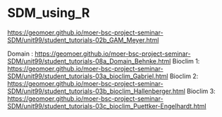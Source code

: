 # SDM_using_R
https://geomoer.github.io/moer-bsc-project-seminar-SDM/unit99/student_tutorials-02b_GAM_Meyer.html



Domain : https://geomoer.github.io/moer-bsc-project-seminar-SDM/unit99/student_tutorials-08a_Domain_Behnke.html
Bioclim 1: https://geomoer.github.io/moer-bsc-project-seminar-SDM/unit99/student_tutorials-03a_bioclim_Gabriel.html
Bioclim 2: https://geomoer.github.io/moer-bsc-project-seminar-SDM/unit99/student_tutorials-03b_bioclim_Hallenberger.html
Bioclim 3: https://geomoer.github.io/moer-bsc-project-seminar-SDM/unit99/student_tutorials-03c_bioclim_Puettker-Engelhardt.html
